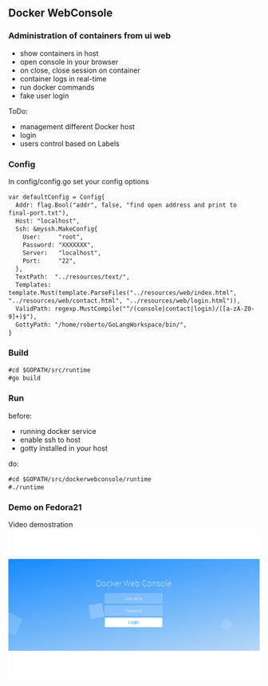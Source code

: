 ## Docker WebConsole

### Administration of containers from ui web

- show containers in host
- open console in your browser
- on close, close session on container
- container logs in real-time
- run docker commands
- fake user login

ToDo:

- management different Docker host
- login
- users control based on Labels

### Config

In config/config.go set your config options

    var defaultConfig = Config{
      Addr: flag.Bool("addr", false, "find open address and print to final-port.txt"),
      Host: "localhost",
      Ssh: &myssh.MakeConfig{
        User:     "root",
        Password: "XXXXXXX",
        Server:   "localhost",
        Port:     "22",
      },
      TextPath:  "../resources/text/",
      Templates: template.Must(template.ParseFiles("../resources/web/index.html", "../resources/web/contact.html", "../resources/web/login.html")),
      ValidPath: regexp.MustCompile("^/(console|contact|login)/([a-zA-Z0-9]+)$"),
      GottyPath: "/home/roberto/GoLangWorkspace/bin/",
    }

### Build

    #cd $GOPATH/src/runtime
    #go build

### Run

before:
  - running docker service
  - enable ssh to host
  - gotty installed in your host

do:

    #cd $GOPATH/src/dockerwebconsole/runtime
    #./runtime

### Demo on Fedora21

Video demostration  
[![Live demo](https://raw.githubusercontent.com/robfrut135/DockerWebConsole/master/media/default.png)](https://drive.google.com/file/d/0BymCGWR0IjzkbzBwLWpoMGtjYjA/view?usp=sharing)
